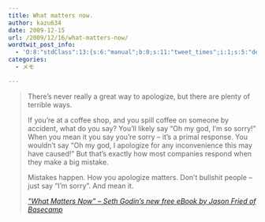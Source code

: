 ```yaml
---
title: What matters now.
author: kazu634
date: 2009-12-15
url: /2009/12/16/what-matters-now/
wordtwit_post_info:
  - 'O:8:"stdClass":13:{s:6:"manual";b:0;s:11:"tweet_times";i:1;s:5:"delay";i:0;s:7:"enabled";i:1;s:10:"separation";s:2:"60";s:7:"version";s:3:"3.7";s:14:"tweet_template";b:0;s:6:"status";i:2;s:6:"result";a:0:{}s:13:"tweet_counter";i:2;s:13:"tweet_log_ids";a:1:{i:0;i:4985;}s:9:"hash_tags";a:0:{}s:8:"accounts";a:1:{i:0;s:7:"kazu634";}}'
categories:
  - メモ

---
```

<div class="section">
<blockquote title="”What Matters Now” - Seth Godin’s new free eBook by Jason Fried of Basecamp" cite="http://37signals.com/svn/posts/2058-what-matters-now-seth-godins-new-free-ebook">
<p>
      There&#8217;s never really a great way to apologize, but there are plenty of terrible ways.
</p>
    
<p>
      If you&#8217;re at a coffee shop, and you spill coffee on someone by accident, what do you say? You&#8217;ll likely say &#8220;Oh my god, I&#8217;m so sorry!&#8221; When you mean it you say you&#8217;re sorry &#8211; it&#8217;s a primal response. You wouldn&#8217;t say &#8220;Oh my god, I apologize for any inconvenience this may have caused!&#8221; But that&#8217;s exactly how most companies respond when they make a big mistake.
</p>
    
<p>
      Mistakes happen. How you apologize matters. Don&#8217;t bullshit people &#8211; just say &#8220;I&#8217;m sorry&#8221;. And mean it.
</p>
    
<p>
<cite><a href="http://37signals.com/svn/posts/2058-what-matters-now-seth-godins-new-free-ebook" onclick="__gaTracker('send', 'event', 'outbound-article', 'http://37signals.com/svn/posts/2058-what-matters-now-seth-godins-new-free-ebook', '”What Matters Now” &#8211; Seth Godin’s new free eBook by Jason Fried of Basecamp');" target="_blank">”What Matters Now” &#8211; Seth Godin’s new free eBook by Jason Fried of Basecamp</a></cite>
</p>
</blockquote>
</div>